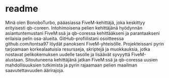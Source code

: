 # readme
Minä olen BonoboTurbo, pääasiassa FiveM-kehittäjä, joka keskittyy erityisesti qb-coreen. Intohimoisena pelien kehittäjänä hyödynnän asiantuntemustani FiveM:ssä ja qb-coressa kehittääkseni ja parantaakseni erilaisia pelin osa-alueita. GitHub-profiilistani osoitteessa github.com/tontsa97 löydät panokseni FiveM-yhteisölle. Projekteissani pyrin tarjoamaan korkealaatuisia resursseja, skriptejä ja muokkauksia, jotka nostavat pelikokemuksen uudelle tasolle ja lisäävät syvyyttä FiveM-alustaan. Sitoutuneena kehittäjänä jatkan FiveM:ssä ja qb-coressa uusien mahdollisuuksien tutkimista ja pyrin rajaamaan pelien maailman saavutettavuuden äärirajoja.
